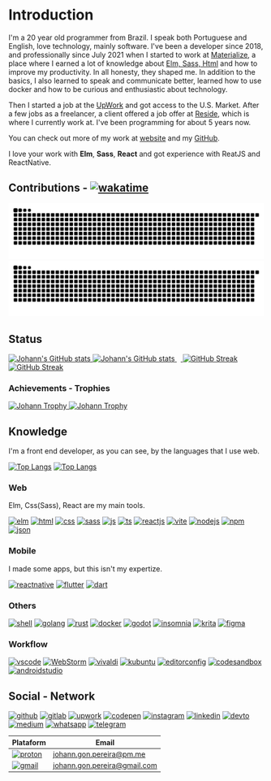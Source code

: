 # Introduction


I'm a 20 year old programmer from Brazil. I speak both Portuguese and English, love technology, mainly software. 
I've been a developer since 2018, and professionally since July 2021 when I started to work at 
<a href="https://www.materialize.pro" target="_blank">Materialize</a>, a place where I earned a lot of knowledge 
about <a href="https://gitlab.materialize.pro/johannpereira" target="_blank">Elm, Sass, Html</a> and how to improve my productivity. 
In all honesty, they shaped me. In addition to the basics, I also learned to speak and communicate better, 
learned how to use docker and how to be curious and enthusiastic about technology. 

Then I started a job at the [UpWork](https://www.upwork.com/freelancers/~011d31917fa3d87f28) and got access to the U.S. Market. 
After a few jobs as a freelancer, a client offered a job offer at [Reside](https://resideadmissions.com), which is where I currently work at. 
I've been programming for about 5 years now.

You can check out more of my work at [website](https://johann-goncalves-pereira.netlify.app) and my [GitHub](https://github.com/Johann-Goncalves-Pereira).

I love your work with  **Elm**, **Sass**, **React** and got experience with ReatJS and ReactNative.

## Contributions - [![wakatime](https://wakatime.com/badge/user/e70c3421-dcb3-4fcf-88db-cdecffe55352.svg)](https://wakatime.com/@e70c3421-dcb3-4fcf-88db-cdecffe55352)
 
[![Contribution snake Light](https://raw.githubusercontent.com/Johann-Goncalves-Pereira/Johann-Goncalves-Pereira/output/github-snake.svg)](https://github.com/Platane/snk#gh-light-mode-only)
[![Contribution snake Dark](https://raw.githubusercontent.com/Johann-Goncalves-Pereira/Johann-Goncalves-Pereira/output/github-snake-custom.svg)](https://github.com/Platane/snk#gh-dark-mode-only)

## Status
<p><!--* Light  -->
  <a href="https://github.com/anuraghazra/github-readme-stats#gh-light-mode-only">
    <img width="48.25%" src="https://github-readme-stats.vercel.app/api?username=Johann-Goncalves-Pereira&amp;show_icons=true" alt="Johann&#39;s GitHub stats" />
    <!-- &amp;bg_color=43,0D1B2A,415A77&amp;hide_border=true&amp;title_color=E0E1DD&amp;text_color=ECECEA&amp;icon_color=778DA9&amp;show_icons=true -->
  </a><!--* Dark -->
  <a href="https://github.com/anuraghazra/github-readme-stats#gh-dark-mode-only">
    <img width="48.25%" src="https://github-readme-stats.vercel.app/api?username=Johann-Goncalves-Pereira&amp;theme=onedark&amp;hide_border=true&show_icons=true" alt="Johann&#39;s GitHub stats" />
    <!-- &amp;bg_color=43,0D1B2A,415A77&amp;hide_border=true&amp;title_color=E0E1DD&amp;text_color=ECECEA&amp;icon_color=778DA9&amp;show_icons=true -->
  </a>&nbsp;&nbsp;<a  href="https://git.io/streak-stats#gh-light-mode-only">
    <img width="48.25%" src="http://github-readme-streak-stats.herokuapp.com?user=Johann-Goncalves-Pereira&amp;date_format=M%20j%5B%2C%20Y%5D" alt="GitHub Streak">
  </a>
  <a  href="https://git.io/streak-stats#gh-dark-mode-only">
    <img width="48.25%" src="http://github-readme-streak-stats.herokuapp.com?user=Johann-Goncalves-Pereira&amp;theme=onedark&amp;hide_border=true&amp;date_format=M%20j%5B%2C%20Y%5D" alt="GitHub Streak">
  </a>
</p>

### Achievements - Trophies

<p>
  <a href="https://github.com/ryo-ma/github-profile-trophy#gh-light-mode-only">
    <img width="98.25%"  src="https://github-profile-trophy.vercel.app/?username=Johann-Goncalves-Pereira&amp;no-bg=false&amp;margin-w=15&amp;margin-h=15" alt="Johann Trophy">
  </a>
  <a href="https://github.com/ryo-ma/github-profile-trophy#gh-dark-mode-only">
    <img width="98.25%"  src="https://github-profile-trophy.vercel.app/?username=Johann-Goncalves-Pereira&amp;no-frame=true&amp;no-bg=false&amp;margin-w=15&amp;margin-h=15&amp;theme=onedark" alt="Johann Trophy">
  </a>
</p>
 
## Knowledge
I'm a front end developer, as you can see, by the languages that I use web.

[![Top Langs](https://github-readme-stats.vercel.app/api/top-langs/?username=Johann-Goncalves-Pereira&layout=compact&no-frame=true)](https://github.com/anuraghazra/github-readme-stats#gh-light-mode-only)
[![Top Langs](https://github-readme-stats.vercel.app/api/top-langs/?username=Johann-Goncalves-Pereira&theme=onedark&layout=compact&no-frame=true&hide_border=true)](https://github.com/anuraghazra/github-readme-stats#gh-dark-mode-only)
<!-- &bg_color=43,0D1B2A,415A77&hide_border=true&title_color=E0E1DD&text_color=ECECEA&icon_color=778DA9&show_icons=true&layout=compact&no-frame=true&no-bg=false&margin-w=15&margin-h=15 -->
### Web
Elm, Css(Sass), React are my main tools.

[![elm](https://img.shields.io/badge/Elm-60B5CC?style=for-the-badge&logo=elm&logoColor=white)](https://elm-lang.org)
[![html](https://img.shields.io/badge/HTML5-E34F26?style=for-the-badge&logo=html5&logoColor=white)](https://developer.mozilla.org/en-US/docs/Web/HTML)
[![css](https://img.shields.io/badge/CSS3-1572B6?style=for-the-badge&logo=css3&logoColor=white)](https://developer.mozilla.org/en-US/docs/Web/CSS)
[![sass](https://img.shields.io/badge/Sass-CC6699?style=for-the-badge&logo=sass&logoColor=white)](https://sass-lang.com)
[![js](https://img.shields.io/badge/JavaScript-323330?style=for-the-badge&logo=javascript&logoColor=F7DF1E)](https://www.javascript.com)
[![ts](https://img.shields.io/badge/TypeScript-007ACC?style=for-the-badge&logo=typescript&logoColor=white)](https://www.typescriptlang.org)
[![reactjs](https://img.shields.io/badge/React-20232A?style=for-the-badge&logo=react&logoColor=61DAFB)](https://reactjs.org)
[![vite](https://img.shields.io/badge/Vite-B73BFE?style=for-the-badge&logo=vite&logoColor=FFD62E)](https://vitejs.dev)
[![nodejs](https://img.shields.io/badge/Node.js-339933?style=for-the-badge&logo=nodedotjs&logoColor=white)](https://nodejs.org/en/)
[![npm](https://img.shields.io/badge/npm-CB3837?style=for-the-badge&logo=npm&logoColor=white)](https://www.npmjs.com)
[![json](https://img.shields.io/badge/json-5E5C5C?style=for-the-badge&logo=json&logoColor=white)](https://www.json.org/json-en.html)


### Mobile
I made some apps, but this isn't my expertize.

[![reactnative](https://img.shields.io/badge/React_Native-20232A?style=for-the-badge&logo=react&logoColor=61DAFB)](https://reactnative.dev)
[![flutter](https://img.shields.io/badge/Flutter-02569B?style=for-the-badge&logo=flutter&logoColor=white)](https://flutter.dev)
[![dart](https://img.shields.io/badge/Dart-0175C2?style=for-the-badge&logo=dart&logoColor=white)](https://dart.dev)


### Others
[![shell](https://img.shields.io/badge/Shell_Script-121011?style=for-the-badge&logo=gnu-bash&logoColor=white)](https://www.gnu.org/software/bash/)
[![golang](https://img.shields.io/badge/Go-00ADD8?style=for-the-badge&logo=go&logoColor=white)](https://go.dev)
[![rust](https://img.shields.io/badge/Rust-000000?style=for-the-badge&logo=rust&logoColor=white)](https://www.rust-lang.org)
[![docker](https://img.shields.io/badge/Docker-2CA5E0?style=for-the-badge&logo=docker&logoColor=white)](https://www.docker.com)
[![godot](https://img.shields.io/badge/Godot-478CBF?style=for-the-badge&logo=GodotEngine&logoColor=white)](https://godotengine.org)
[![insomnia](https://img.shields.io/badge/Insomnia-5849be?style=for-the-badge&logo=Insomnia&logoColor=white)](https://insomnia.rest)
[![krita](https://img.shields.io/badge/Krita-203759?style=for-the-badge&logo=krita&logoColor=EEF37B)](https://krita.org/en/)
[![figma](https://img.shields.io/badge/Figma-F24E1E?style=for-the-badge&logo=figma&logoColor=white)](https://www.figma.com/)

 
### Workflow
[![vscode](https://img.shields.io/badge/Visual_Studio_Code-0078D4?style=for-the-badge&logo=visual%20studio%20code&logoColor=white)](https://code.visualstudio.com)
[![WebStorm](https://img.shields.io/badge/webstorm-143?style=for-the-badge&logo=webstorm&logoColor=white&color=black)](https://www.jetbrains.com/webstorm/)
[![vivaldi](https://img.shields.io/badge/Vivaldi-EF3939?style=for-the-badge&logo=Vivaldi&logoColor=white)](https://vivaldi.com)
[![kubuntu](https://img.shields.io/badge/-KUbuntu-%230079C1?style=for-the-badge&logo=kubuntu&logoColor=white)](https://kde.org)
[![editorconfig](https://img.shields.io/badge/Editor%20Config-E0EFEF?style=for-the-badge&logo=editorconfig&logoColor=000)](https://editorconfig.org)
[![codesandbox](https://img.shields.io/badge/Codesandbox-000000?style=for-the-badge&logo=CodeSandbox&logoColor=white)](https://codesandbox.io/?from-app=1)
[![androidstudio](https://img.shields.io/badge/Android_Studio-3DDC84?style=for-the-badge&logo=android-studio&logoColor=white)](https://developer.android.com/studio)


## Social - Network
[![github](https://img.shields.io/badge/GitHub-100000?style=for-the-badge&logo=github&logoColor=white)](https://github.com/Johann-Goncalves-Pereira)
[![gitlab](https://img.shields.io/badge/GitLab-330F63?style=for-the-badge&logo=gitlab&logoColor=white)](https://gitlab.materialize.pro/johannpereira)
[![upwork](https://img.shields.io/badge/UpWork-6FDA44?style=for-the-badge&logo=Upwork&logoColor=white)](https://www.upwork.com/freelancers/~011d31917fa3d87f28)
[![codepen](https://img.shields.io/badge/Codepen-000000?style=for-the-badge&logo=codepen&logoColor=white)](https://codepen.io/johann-goncalves-pereira)
[![instagram](https://img.shields.io/badge/Instagram-E4405F?style=for-the-badge&logo=instagram&logoColor=white)](https://www.instagram.com/johanngon_/)
[![linkedin](https://img.shields.io/badge/LinkedIn-0077B5?style=for-the-badge&logo=linkedin&logoColor=white)](https://www.linkedin.com/in/johann-pereira-a798961b3/)
[![devto](https://img.shields.io/badge/dev.to-0A0A0A?style=for-the-badge&logo=devdotto&logoColor=white)](https://dev.to/johanngoncalvespereira)
[![medium](https://img.shields.io/badge/Medium-12100E?style=for-the-badge&logo=medium&logoColor=white)](https://medium.com/@johann.gon.pereira)
[![whatsapp](https://img.shields.io/badge/WhatsApp-25D366?style=for-the-badge&logo=whatsapp&logoColor=white)](https://api.whatsapp.com/send?phone=+5541991422303&text=sua%20mensagem)
[![telegram](https://img.shields.io/badge/Telegram-2CA5E0?style=for-the-badge&logo=telegram&logoColor=white)](https://t.me/JohannGoncalvesPereira)

| Plataform | Email |
--- | ---
| [![proton](https://img.shields.io/badge/ProtonMail-8B89CC?style=for-the-badge&logo=protonmail&logoColor=white)](https://proton.me) | johann.gon.pereira@pm.me |
| [![gmail](https://img.shields.io/badge/Gmail-D14836?style=for-the-badge&logo=gmail&logoColor=white)](https://johann.gon.pereira@gmail.com) | johann.gon.pereira@gmail.com |
